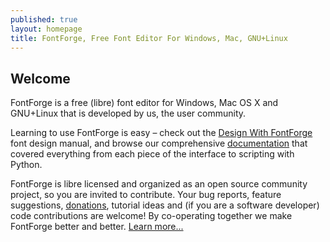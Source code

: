 ```yaml
---
published: true
layout: homepage
title: FontForge, Free Font Editor For Windows, Mac, GNU+Linux
---
```


## Welcome

FontForge is a free (libre) font editor for Windows, Mac OS X and GNU+Linux that is developed by us, the user community.

Learning to use FontForge is easy &ndash; check out the [Design With FontForge](http://designwithfontforge.com/) font design manual, and browse our comprehensive [documentation](/en-US/documentation/) that covered everything from each piece of the interface to scripting with Python.

FontForge is libre licensed and organized as an open source community project, so you are invited to contribute. 
Your bug reports, feature suggestions, [donations](https://www.tug.org/fonts/librefontfund.html), tutorial ideas and (if you are a software developer) code contributions are welcome! 
By co-operating together we make FontForge better and better. [Learn more...](/en-US/documentation/developers/)
